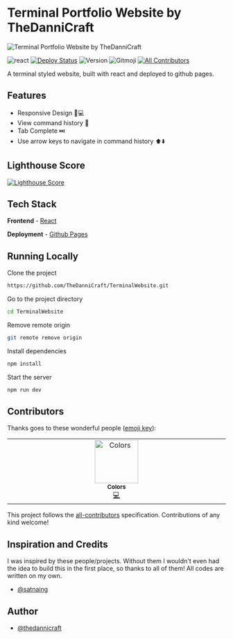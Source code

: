 # Terminal Portfolio Website by TheDanniCraft

![Terminal Portfolio Website by TheDanniCraft](https://cdn.thedannicraft.de/Terminal.png)

![react](https://img.shields.io/badge/Built%20with-React-blue?style=for-the-badge)
[![Deploy Status](https://img.shields.io/github/actions/workflow/status/TheDanniCraft/TerminalWebsite/nextjs.yml?style=for-the-badge)](https://github.com/TheDanniCraft/TerminalWebsite)
![Version](https://img.shields.io/github/package-json/v/TheDanniCraft/TerminalWebsite?style=for-the-badge)
![Gitmoji](https://img.shields.io/badge/gitmoji-%20😜%20😍-FFDD67.svg?style=for-the-badge) <!-- ALL-CONTRIBUTORS-BADGE:START - Do not remove or modify this section -->
[![All Contributors](https://img.shields.io/badge/all_contributors-1-orange.svg?style=for-the-badge)](#contributors)
<!-- ALL-CONTRIBUTORS-BADGE:END -->

A terminal styled website, built with react and deployed to github pages.

## Features

- Responsive Design 📱💻
- View command history 📖
- Tab Complete ⏭️
- Use arrow keys to navigate in command history ⬆️⬇️

## Lighthouse Score

[![Lighthouse Score](https://raw.githubusercontent.com/TheDanniCraft/TerminalWebsite/master/lighthouse_results/desktop/pagespeed.svg)](https://htmlpreview.github.io/?https://raw.githubusercontent.com/TheDanniCraft/TerminalWebsite/master/lighthouse_results/desktop/thedannicraft_de.html)

## Tech Stack

**Frontend** - [React](https://reactjs.org/)

**Deployment** - [Github Pages](https://pages.github.com/)

## Running Locally

Clone the project

```bash
https://github.com/TheDanniCraft/TerminalWebsite.git
```

Go to the project directory

```bash
cd TerminalWebsite
```

Remove remote origin

```bash
git remote remove origin
```

Install dependencies

```bash
npm install
```

Start the server

```bash
npm run dev
```

## Contributors

Thanks goes to these wonderful people ([emoji key](https://allcontributors.org/docs/en/emoji-key)):

<!-- ALL-CONTRIBUTORS-LIST:START - Do not remove or modify this section -->
<!-- prettier-ignore-start -->
<!-- markdownlint-disable -->
<table>
  <tbody>
    <tr>
      <td align="center" valign="top" width="14.28%"><a href="https://github.com/ColorsCrypt"><img src="https://avatars.githubusercontent.com/u/126079750?v=4?s=100" width="100px;" alt="Colors"/><br /><sub><b>Colors</b></sub></a><br /><a href="https://github.com/TheDanniCraft/TerminalWebsite/commits?author=ColorsCrypt" title="Code">💻</a></td>
    </tr>
  </tbody>
</table>

<!-- markdownlint-restore -->
<!-- prettier-ignore-end -->

<!-- ALL-CONTRIBUTORS-LIST:END -->

This project follows the [all-contributors](https://github.com/all-contributors/all-contributors) specification. Contributions of any kind welcome!

## Inspiration and Credits

I was inspired by these people/projects. Without them I wouldn't even had the idea to build this in the first place, so thanks to all of them! All codes are written on my own.

- [@satnaing](https://github.com/satnaing)

## Author

- [@thedannicraft](https://´github.com/thedannicraft)
